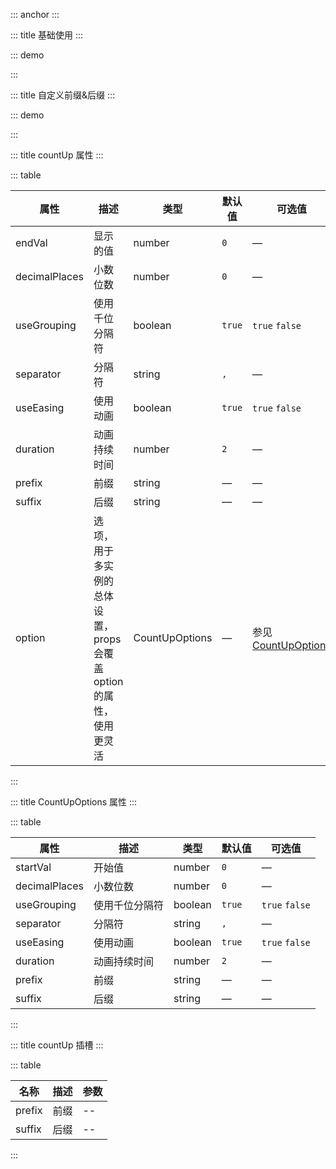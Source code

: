 ::: anchor
:::

::: title 基础使用
:::

::: demo

<template>
  <h1 style="padding:20px 15px">
      <lay-count-up :end-val="countVal" :decimalPlaces="2"></lay-count-up>
  </h1>
</template>

<script>
import { ref } from 'vue'

export default {
  setup() {
    const countVal = 2862.9888;
    return {
      
    }
  }
}
</script>

:::

::: title 自定义前缀&后缀
:::

::: demo

<template>
  <lay-button @click="handlerClick" type="primary" size="sm">更新</lay-button>
  <br/>
  <br/>
  <!-- 属性 -->
  <lay-card style="width:200px;height:120px;display:inline-block;">
    <h1 style="padding:20px 15px">
      <lay-count-up :end-val="countVal2" prefix="¥" suffix="↑"></lay-count-up>
    </h1>
  </lay-card>
  <!-- 插槽 -->
  <lay-card style="width:200px;height:120px;display:inline-block;">
    <h1 style="padding:20px 15px">
      <lay-count-up :end-val="18" :duration="1">
        <template #prefix>
          <span style="font-size:75%">雷雨&nbsp</span>
        </template>
        <template #suffix>
          <span style="font-size:75%">
            <sub>℃</sub> ⛈
          </span>
        </template>
      </lay-count-up>
    </h1>
  </lay-card>
</template>

<script>
import { ref } from 'vue'

export default {
  setup() {
    const countVal2 = ref(98626);
    const handlerClick = () => {
      countVal2.value += 1000;
    }
    return {
      handlerClick,
    }
  }
}
</script>

:::

::: title countUp 属性
:::

::: table

| 属性          | 描述                                                         | 类型           | 默认值 | 可选值         |
| ------------- | ------------------------------------------------------------ | -------------- | ------ | -------------- |
| endVal        | 显示的值                                                     | number         | `0`    | —             |
| decimalPlaces | 小数位数                                                     | number         | `0`    | —             |
| useGrouping   | 使用千位分隔符                                               | boolean        | `true` | `true` `false` |
| separator     | 分隔符                                                       | string         | `,`    | —             |
| useEasing     | 使用动画                                                     | boolean        | `true` | `true` `false` |
| duration      | 动画持续时间                                                 | number         | `2`    | —             |
| prefix        | 前缀                                                         | string         | —    | —             |
| suffix        | 后缀                                                         | string         | —     | —             |
| option        | 选项，用于多实例的总体设置，<br>props会覆盖option的属性，使用更灵活 | CountUpOptions | —     | 参见[CountUpOptions](#opts)   |

:::


::: title CountUpOptions 属性
::: 

::: table

| 属性          | 描述                                                         | 类型           | 默认值 | 可选值         |
| ------------- | ------------------------------------------------------------ | -------------- | ------ | -------------- |
| startVal      | 开始值                                                      | number         | `0`    | —             |
| decimalPlaces | 小数位数                                                     | number         | `0`    | —             |
| useGrouping   | 使用千位分隔符                                               | boolean        | `true` | `true` `false` |
| separator     | 分隔符                                                       | string         | `,`    | —             |
| useEasing     | 使用动画                                                     | boolean        | `true` | `true` `false` |
| duration      | 动画持续时间                                                 | number         | `2`    | —             |
| prefix        | 前缀                                                         | string         | —    | —             |
| suffix        | 后缀                                                         | string         | —     | —             |   |

:::

::: title countUp 插槽
:::

::: table

| 名称    | 描述     | 参数 |
| -----   | -------- | ---- |
| prefix  | 前缀     | --   |
| suffix  | 后缀     | --   |

:::